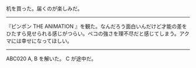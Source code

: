 机を買った。届くのが楽しみだ。

---

『ピンポン THE ANIMATION 』を観た。なんだろう面白いんだけど才能の差をひたすら見せられる感じがつらい。ペコの強さを理不尽だと感じてしまう。アクマには幸せになってほしい。

---

ABC020 A, B を解いた。 C が途中だ。
